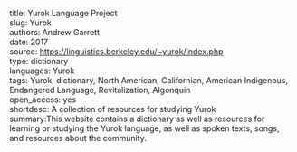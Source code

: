title: Yurok Language Project  
slug: Yurok  
authors: Andrew Garrett  
date: 2017  
source: https://linguistics.berkeley.edu/~yurok/index.php  
type: dictionary  
languages: Yurok  
tags: Yurok, dictionary, North American, Californian, American Indigenous, Endangered Language, Revitalization, Algonquin  
open_access: yes  
shortdesc: A collection of resources for studying Yurok  
summary:This website contains a dictionary as well as resources for learning or studying the Yurok language, as well as spoken texts, songs, and resources about the community.
